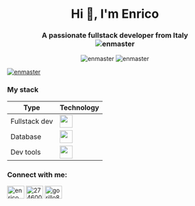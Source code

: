 <h1 align="center">Hi 👋, I'm Enrico</h1>
<h3 align="center">A passionate fullstack developer from Italy  
  <br>
  <span align="center"> <img src="https://komarev.com/ghpvc/?username=enmaster&label=Profile%20views&color=0e75b6&style=flat" alt="enmaster" /> </span>
</h3>


<p align="center">
  <img width="auto" src="https://github-readme-stats.vercel.app/api?username=enmaster&show_icons=true&locale=en&count_private=true&theme=tokyonight&include_all_commits=true&hide_border=true&bg_color=00000000" alt="enmaster" />
  <img width="auto" align="top" src="https://github-readme-stats.vercel.app/api/top-langs?username=enmaster&show_icons=true&locale=en&layout=compact&count_private=true&theme=tokyonight&langs_count=5&hide_border=true&bg_color=00000000" alt="enmaster" />
  <!--<img src="https://github-readme-streak-stats.herokuapp.com/?user=enmaster&theme=tokyonight" alt="enmaster" />-->
</p>

<p align="left"> <a href="https://github.com/ryo-ma/github-profile-trophy"><img src="https://github-profile-trophy.vercel.app/?username=enmaster&column=-1&theme=nord&margin-w=15&margin-h=15&no-bg=true" alt="enmaster" /></a> </p>

<h3 align="left">My stack</h3>
<table style="width:100%">
  <thead>
    <tr>
      <th>
        Type
      </th>
      <th>
        Technology
      </th>
    </tr>
  </thead>
  <tbody>
    <tr>
      <td>
        Fullstack dev
      </td>
      <td>
        <div align="left">  
          <img src="https://skillicons.dev/icons?i=angular,bootstrap,css,html,java,js,jquery,laravel,nodejs,php,tailwind,vite" height="30" />
        </div>
      </td>
    </tr>
    <tr>
      <td>
        Database
      </td>
      <td>
        <img src="https://skillicons.dev/icons?i=mongodb,mysql,postgres" height="30" />
      </td>
    </tr>
    <tr>
      <td>
        Dev tools
      </td>
      <td>
        <img src="https://skillicons.dev/icons?i=androidstudio,ansible,docker,eclipse,git,kubernetes,openshift,postman,vscode" height="30" />
      </td>
    </tr>
  </tbody>
</table>

<h3 align="left">Connect with me:</h3>
<p align="left">
<a href="https://twitter.com/enrico_dev" target="blank"><img align="center" src="https://raw.githubusercontent.com/rahuldkjain/github-profile-readme-generator/master/src/images/icons/Social/twitter.svg" alt="enrico_dev" height="30" width="40" /></a>
<a href="https://stackoverflow.com/users/2746009" target="blank"><img align="center" src="https://raw.githubusercontent.com/rahuldkjain/github-profile-readme-generator/master/src/images/icons/Social/stack-overflow.svg" alt="2746009" height="30" width="40" /></a>
<a href="https://instagram.com/gorillo88" target="blank"><img align="center" src="https://raw.githubusercontent.com/rahuldkjain/github-profile-readme-generator/master/src/images/icons/Social/instagram.svg" alt="gorillo88" height="30" width="40" /></a>
</p>





